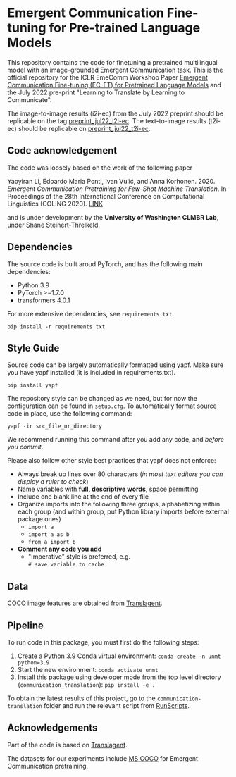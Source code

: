 # Emergent Communication Fine-tuning for Pre-trained Language Models
This repository contains the code for finetuning a pretrained multilingual model
with an image-grounded Emergent Communication task. This is the official
repository for the ICLR EmeComm Workshop Paper
[Emergent Communication Fine-tuning (EC-FT) for Pretrained Language Models](https://openreview.net/forum?id=SUqrM7WR7W5)
and the July 2022 pre-print "Learning to Translate by Learning to Communicate".

The image-to-image results (i2i-ec) from the July 2022 preprint should be
replicable on the tag [preprint_jul22_i2i-ec](https://github.com/CLMBRs/communication-translation/releases/tag/preprint_jul22_i2i-ec).
The text-to-image results (t2i-ec) should be replicable on
[preprint_jul22_t2i-ec](https://github.com/CLMBRs/communication-translation/releases/tag/preprint_jul22_t2i-ec).

## Code acknowledgement
The code was loosely based on the work of the following paper

Yaoyiran Li, Edoardo Maria Ponti, Ivan Vulić, and Anna Korhonen. 2020. 
*Emergent Communication Pretraining for Few-Shot Machine Translation*. In
Proceedings of the 28th International Conference on Computational Linguistics
(COLING 2020). [LINK](https://www.aclweb.org/anthology/2020.coling-main.416.pdf)

and is under development by the **University of Washington CLMBR Lab**, under
Shane Steinert-Threlkeld.

## Dependencies
The source code is built aroud PyTorch, and has the following main dependencies:

- Python 3.9
- PyTorch >=1.7.0
- transformers 4.0.1

For more extensive dependencies, see `requirements.txt`.

    pip install -r requirements.txt

## Style Guide
Source code can be largely automatically formatted using yapf. Make sure you
have yapf installed (it is included in requirements.txt).

    pip install yapf

The repository style can be changed as we need, but for now the configuration
can be found in `setup.cfg`. To automatically format source code in place, use
the following command:

    yapf -ir src_file_or_directory

We recommend running this command after you add any code, and *before you
commit*.

Please also follow other style best practices that yapf does not enforce:

- Always break up lines over 80 characters (*in most text editors you can
display a ruler to check*)
- Name variables with **full, descriptive words**, space permitting
- Include one blank line at the end of every file
- Organize imports into the following three groups, alphabetizing within each
group (and within group, put Python library imports before external package
ones)
    - `import a`
    - `import a as b`
    - `from a import b`
- **Comment any code you add**
    - "Imperative" style is preferred, e.g.\
    `# save variable to cache`

## Data
COCO image features are obtained from [Translagent](https://github.com/facebookresearch/translagent).

## Pipeline
To run code in this package, you must first do the following steps:
1. Create a Python 3.9 Conda virtual environment: `conda create -n unmt python=3.9`
1. Start the new environment: `conda activate unmt`
1. Install this package using developer mode from the top level directory (`communication_translation`): `pip install -e .`

To obtain the latest results of this project, go to the `communication-translation` folder and
run the relevant script from [RunScripts](/RunScripts).

## Acknowledgements
Part of the code is based on 
[Translagent](https://github.com/facebookresearch/translagent). 

The datasets for our experiments include [MS COCO](http://cocodataset.org/#home)
for Emergent Communication pretraining, 
